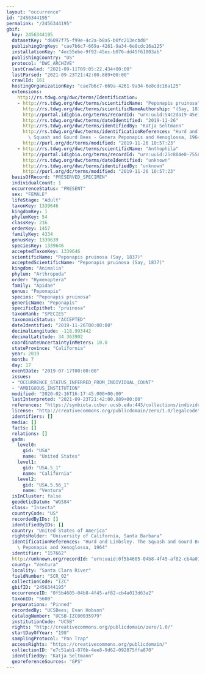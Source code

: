 ```yaml
---
layout: "occurrence"
id: "2456344195"
permalink: "/2456344195"
gbif:
  key: 2456344195
  datasetKey: "d6097f75-f99e-4c2a-b8a5-b0fc213ecbd0"
  publishingOrgKey: "cae7b6c7-669a-4261-9a34-6e8cdc16a125"
  installationKey: "4ec55ebe-9f92-45ec-b076-dd45f61003ab"
  publishingCountry: "US"
  protocol: "DWC_ARCHIVE"
  lastCrawled: "2021-09-11T09:05:22.434+00:00"
  lastParsed: "2021-09-23T21:42:00.889+00:00"
  crawlId: 161
  hostingOrganizationKey: "cae7b6c7-669a-4261-9a34-6e8cdc16a125"
  extensions:
    http://rs.tdwg.org/dwc/terms/Identification:
    - http://rs.tdwg.org/dwc/terms/scientificName: "Peponapis pruinosa"
      http://rs.tdwg.org/dwc/terms/scientificNameAuthorship: "(Say, 1837)"
      http://portal.idigbio.org/terms/recordId: "urn:uuid:54c2da19-45e1-462d-b7e8-b067aa07b558"
      http://rs.tdwg.org/dwc/terms/dateIdentified: "2019-11-26"
      http://rs.tdwg.org/dwc/terms/identifiedBy: "Katja Seltmann"
      http://rs.tdwg.org/dwc/terms/identificationReferences: "Hurd and Linbsley. The\
        \ Squash and Gourd Bees - Genera Peponapis and Xenoglossa, 1964"
      http://purl.org/dc/terms/modified: "2019-11-26 10:57:23"
    - http://rs.tdwg.org/dwc/terms/scientificName: "Anthophila"
      http://portal.idigbio.org/terms/recordId: "urn:uuid:25c884e0-7556-4897-8b0c-9bcee4a1fbb8"
      http://rs.tdwg.org/dwc/terms/dateIdentified: "unknown"
      http://rs.tdwg.org/dwc/terms/identifiedBy: "unknown"
      http://purl.org/dc/terms/modified: "2019-11-26 10:57:23"
  basisOfRecord: "PRESERVED_SPECIMEN"
  individualCount: 1
  occurrenceStatus: "PRESENT"
  sex: "FEMALE"
  lifeStage: "Adult"
  taxonKey: 1339646
  kingdomKey: 1
  phylumKey: 54
  classKey: 216
  orderKey: 1457
  familyKey: 4334
  genusKey: 1339639
  speciesKey: 1339646
  acceptedTaxonKey: 1339646
  scientificName: "Peponapis pruinosa (Say, 1837)"
  acceptedScientificName: "Peponapis pruinosa (Say, 1837)"
  kingdom: "Animalia"
  phylum: "Arthropoda"
  order: "Hymenoptera"
  family: "Apidae"
  genus: "Peponapis"
  species: "Peponapis pruinosa"
  genericName: "Peponapis"
  specificEpithet: "pruinosa"
  taxonRank: "SPECIES"
  taxonomicStatus: "ACCEPTED"
  dateIdentified: "2019-11-26T00:00:00"
  decimalLongitude: -118.993442
  decimalLatitude: 34.363902
  coordinateUncertaintyInMeters: 10.0
  stateProvince: "California"
  year: 2019
  month: 7
  day: 17
  eventDate: "2019-07-17T00:00:00"
  issues:
  - "OCCURRENCE_STATUS_INFERRED_FROM_INDIVIDUAL_COUNT"
  - "AMBIGUOUS_INSTITUTION"
  modified: "2020-02-16T16:17:45.000+00:00"
  lastInterpreted: "2021-09-23T21:42:00.889+00:00"
  references: "https://symbiota.ccber.ucsb.edu:443/collections/individual/index.php?occid=157662"
  license: "http://creativecommons.org/publicdomain/zero/1.0/legalcode"
  identifiers: []
  media: []
  facts: []
  relations: []
  gadm:
    level0:
      gid: "USA"
      name: "United States"
    level1:
      gid: "USA.5_1"
      name: "California"
    level2:
      gid: "USA.5.56_1"
      name: "Ventura"
  isInCluster: false
  geodeticDatum: "WGS84"
  class: "Insecta"
  countryCode: "US"
  recordedByIDs: []
  identifiedByIDs: []
  country: "United States of America"
  rightsHolder: "University of California, Santa Barbara"
  identificationReferences: "Hurd and Linbsley. The Squash and Gourd Bees - Genera\
    \ Peponapis and Xenoglossa, 1964"
  identifier: "157662"
  http://unknown.org/recordId: "urn:uuid:0f5b4605-04b8-4f45-af82-cb4a013d63a2"
  county: "Ventura"
  locality: "Santa Clara River"
  fieldNumber: "SCR_02"
  collectionCode: "IZC"
  gbifID: "2456344195"
  occurrenceID: "0f5b4605-04b8-4f45-af82-cb4a013d63a2"
  taxonID: "5600"
  preparations: "Pinned"
  recordedBy: "UCSBees; Evan Hobson"
  catalogNumber: "UCSB-IZC00035979"
  institutionCode: "UCSB"
  rights: "http://creativecommons.org/publicdomain/zero/1.0/"
  startDayOfYear: "198"
  samplingProtocol: "Pan Trap"
  accessRights: "https://creativecommons.org/publicdomain/"
  collectionID: "e7c51ab1-870b-4ee8-9d62-092875ffa870"
  identifiedBy: "Katja Seltmann"
  georeferenceSources: "GPS"
---
```

